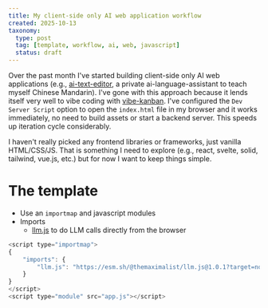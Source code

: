 ```yaml
---
title: My client-side only AI web application workflow
created: 2025-10-13
taxonomy:
  type: post
  tag: [template, workflow, ai, web, javascript]
  status: draft
---
```


Over the past month I've started building client-side only AI web applications (e.g., [ai-text-editor](https://github.com/TomzxCode/ai-text-editor), a private ai-language-assistant to teach myself Chinese Mandarin).
I've gone with this approach because it lends itself very well to vibe coding with [vibe-kanban](https://www.vibekanban.com/).
I've configured the `Dev Server Script` option to open the `index.html` file in my browser and it works immediately, no need to build assets or start a backend server.
This speeds up iteration cycle considerably.

I haven't really picked any frontend libraries or frameworks, just vanilla HTML/CSS/JS.
That is something I need to explore (e.g., react, svelte, solid, tailwind, vue.js, etc.) but for now I want to keep things simple.

# The template

* Use an `importmap` and javascript modules
* Imports
	* [llm.js](https://github.com/themaximalist/llm.js) to do LLM calls directly from the browser

```javascript
<script type="importmap">
{
    "imports": {
        "llm.js": "https://esm.sh/@themaximalist/llm.js@1.0.1?target=node",
    }
}
</script>
<script type="module" src="app.js"></script>
```
